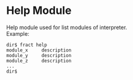 # Help Module

Help module used for list modules of interpreter.
<br>
Example:
```
dir$ fract help
module_x     description
module_y     description
module_z     description
...
dir$ 
```
